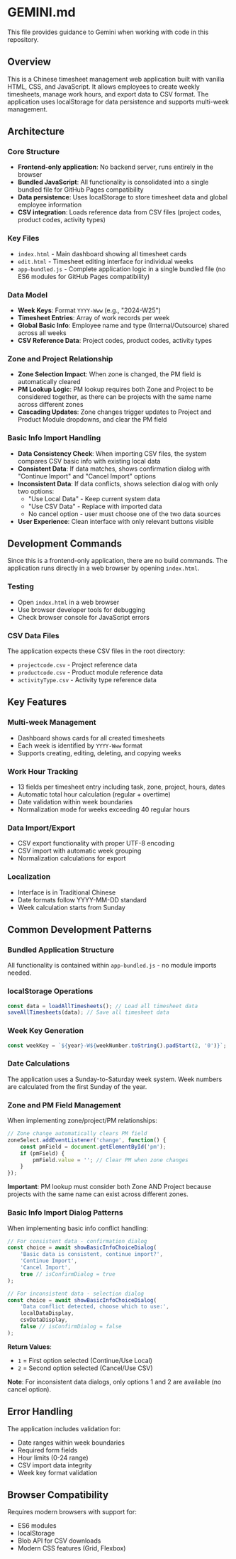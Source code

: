 # GEMINI.md

This file provides guidance to Gemini when working with code in this repository.

## Overview

This is a Chinese timesheet management web application built with vanilla HTML, CSS, and JavaScript. It allows employees to create weekly timesheets, manage work hours, and export data to CSV format. The application uses localStorage for data persistence and supports multi-week management.

## Architecture

### Core Structure
- **Frontend-only application**: No backend server, runs entirely in the browser
- **Bundled JavaScript**: All functionality is consolidated into a single bundled file for GitHub Pages compatibility
- **Data persistence**: Uses localStorage to store timesheet data and global employee information
- **CSV integration**: Loads reference data from CSV files (project codes, product codes, activity types)

### Key Files
- `index.html` - Main dashboard showing all timesheet cards
- `edit.html` - Timesheet editing interface for individual weeks
- `app-bundled.js` - Complete application logic in a single bundled file (no ES6 modules for GitHub Pages compatibility)

### Data Model
- **Week Keys**: Format `YYYY-Www` (e.g., "2024-W25")
- **Timesheet Entries**: Array of work records per week
- **Global Basic Info**: Employee name and type (Internal/Outsource) shared across all weeks
- **CSV Reference Data**: Project codes, product codes, activity types

### Zone and Project Relationship
- **Zone Selection Impact**: When zone is changed, the PM field is automatically cleared
- **PM Lookup Logic**: PM lookup requires both Zone and Project to be considered together, as there can be projects with the same name across different zones
- **Cascading Updates**: Zone changes trigger updates to Project and Product Module dropdowns, and clear the PM field

### Basic Info Import Handling
- **Data Consistency Check**: When importing CSV files, the system compares CSV basic info with existing local data
- **Consistent Data**: If data matches, shows confirmation dialog with "Continue Import" and "Cancel Import" options
- **Inconsistent Data**: If data conflicts, shows selection dialog with only two options:
  - "Use Local Data" - Keep current system data  
  - "Use CSV Data" - Replace with imported data
  - No cancel option - user must choose one of the two data sources
- **User Experience**: Clean interface with only relevant buttons visible

## Development Commands

Since this is a frontend-only application, there are no build commands. The application runs directly in a web browser by opening `index.html`.

### Testing
- Open `index.html` in a web browser
- Use browser developer tools for debugging
- Check browser console for JavaScript errors

### CSV Data Files
The application expects these CSV files in the root directory:
- `projectcode.csv` - Project reference data
- `productcode.csv` - Product module reference data  
- `activityType.csv` - Activity type reference data

## Key Features

### Multi-week Management
- Dashboard shows cards for all created timesheets
- Each week is identified by `YYYY-Www` format
- Supports creating, editing, deleting, and copying weeks

### Work Hour Tracking
- 13 fields per timesheet entry including task, zone, project, hours, dates
- Automatic total hour calculation (regular + overtime)
- Date validation within week boundaries
- Normalization mode for weeks exceeding 40 regular hours

### Data Import/Export
- CSV export functionality with proper UTF-8 encoding
- CSV import with automatic week grouping
- Normalization calculations for export

### Localization
- Interface is in Traditional Chinese
- Date formats follow YYYY-MM-DD standard
- Week calculation starts from Sunday

## Common Development Patterns

### Bundled Application Structure
All functionality is contained within `app-bundled.js` - no module imports needed.

### localStorage Operations
```javascript
const data = loadAllTimesheets(); // Load all timesheet data
saveAllTimesheets(data); // Save all timesheet data
```

### Week Key Generation
```javascript
const weekKey = `${year}-W${weekNumber.toString().padStart(2, '0')}`;
```

### Date Calculations
The application uses a Sunday-to-Saturday week system. Week numbers are calculated from the first Sunday of the year.

### Zone and PM Field Management
When implementing zone/project/PM relationships:
```javascript
// Zone change automatically clears PM field
zoneSelect.addEventListener('change', function() {
    const pmField = document.getElementById('pm');
    if (pmField) {
        pmField.value = ''; // Clear PM when zone changes
    }
});
```

**Important**: PM lookup must consider both Zone AND Project because projects with the same name can exist across different zones.

### Basic Info Import Dialog Patterns
When implementing basic info conflict handling:
```javascript
// For consistent data - confirmation dialog
const choice = await showBasicInfoChoiceDialog(
    'Basic data is consistent, continue import?',
    'Continue Import',
    'Cancel Import',
    true // isConfirmDialog = true
);

// For inconsistent data - selection dialog  
const choice = await showBasicInfoChoiceDialog(
    'Data conflict detected, choose which to use:',
    localDataDisplay,
    csvDataDisplay,
    false // isConfirmDialog = false
);
```

**Return Values**: 
- `1` = First option selected (Continue/Use Local)
- `2` = Second option selected (Cancel/Use CSV)

**Note**: For inconsistent data dialogs, only options 1 and 2 are available (no cancel option).

## Error Handling

The application includes validation for:
- Date ranges within week boundaries
- Required form fields
- Hour limits (0-24 range)
- CSV import data integrity
- Week key format validation

## Browser Compatibility

Requires modern browsers with support for:
- ES6 modules
- localStorage
- Blob API for CSV downloads
- Modern CSS features (Grid, Flexbox)
